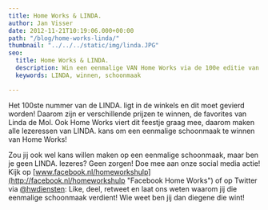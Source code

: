 ```yaml
---
title: Home Works & LINDA.
author: Jan Visser
date: 2012-11-21T10:19:06.000+00:00
path: "/blog/home-works-linda/"
thumbnail: "../../../static/img/linda.JPG"
seo:
  title: Home Works & LINDA.
  description: Win een eenmalige VAN Home Works via de 100e editie van LINDA
  keywords: LINDA, winnen, schoonmaak

---
```

Het 100ste nummer van de LINDA. ligt in de winkels en dit moet gevierd worden! Daarom zijn er verschillende prijzen te winnen, de favorites van Linda de Mol. Ook Home Works viert dit feestje graag mee, daarom maken alle lezeressen van LINDA. kans om een eenmalige schoonmaak te winnen van Home Works!

Zou jij ook wel kans willen maken op een eenmalige schoonmaak, maar ben je geen LINDA. lezeres? Geen zorgen! Doe mee aan onze social media actie! Kijk op [www.facebook.nl/homeworkshulp](http://facebook.nl/homeworkshulp "Facebook Home Works") of op Twitter via [@hwdiensten](http://twitter.com "@HWdiensten"): Like, deel, retweet en laat ons weten waarom jij die eenmalige schoonmaak verdient! Wie weet ben jij dan diegene die wint!